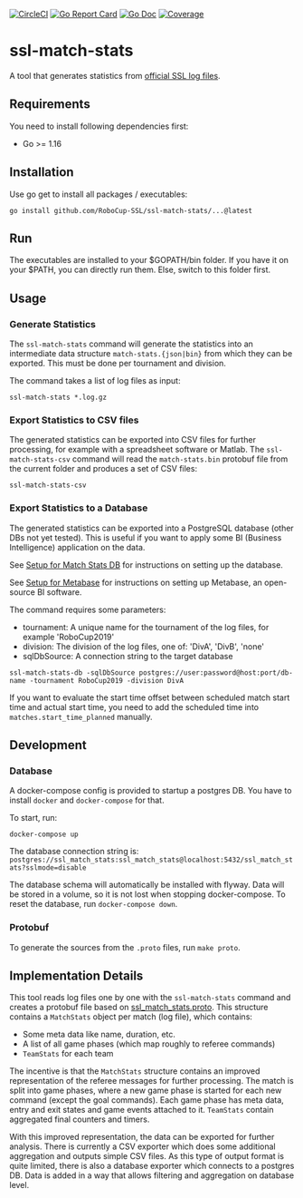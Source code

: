 [![CircleCI](https://circleci.com/gh/RoboCup-SSL/ssl-match-stats/tree/master.svg?style=svg)](https://circleci.com/gh/RoboCup-SSL/ssl-match-stats/tree/master)
[![Go Report Card](https://goreportcard.com/badge/github.com/RoboCup-SSL/ssl-match-stats?style=flat-square)](https://goreportcard.com/report/github.com/RoboCup-SSL/ssl-match-stats)
[![Go Doc](https://img.shields.io/badge/godoc-reference-blue.svg?style=flat-square)](https://godoc.org/github.com/RoboCup-SSL/ssl-match-stats)
[![Coverage](https://img.shields.io/badge/coverage-report-blue.svg)](https://circleci.com/api/v1.1/project/github/RoboCup-SSL/ssl-match-stats/latest/artifacts/0/coverage?branch=master)


# ssl-match-stats

A tool that generates statistics from [official SSL log files](https://ssl.robocup.org/game-logs/).

## Requirements
You need to install following dependencies first: 
 * Go >= 1.16
 
## Installation

Use go get to install all packages / executables:

```
go install github.com/RoboCup-SSL/ssl-match-stats/...@latest
```

## Run
The executables are installed to your $GOPATH/bin folder. If you have it on your $PATH, you can directly run them. Else, switch to this folder first.

## Usage

### Generate Statistics

The `ssl-match-stats` command will generate the statistics into an intermediate data structure `match-stats.{json|bin}`
from which they can be exported. This must be done per tournament and division. 

The command takes a list of log files as input:
```
ssl-match-stats *.log.gz
```

### Export Statistics to CSV files

The generated statistics can be exported into CSV files for further processing, 
for example with a spreadsheet software or Matlab. 
The `ssl-match-stats-csv` command will read the `match-stats.bin` protobuf file 
from the current folder and produces a set of CSV files: 

```
ssl-match-stats-csv
```

### Export Statistics to a Database

The generated statistics can be exported into a PostgreSQL database (other DBs not yet tested).
This is useful if you want to apply some BI (Business Intelligence) application on the data.

See [Setup for Match Stats DB](./setup/matchStatsDb/README.md) for instructions on setting up the database.

See [Setup for Metabase](./setup/metabase/README.md) for instructions on setting up Metabase, an open-source BI software.

The command requires some parameters:

* tournament: A unique name for the tournament of the log files, for example 'RoboCup2019'
* division: The division of the log files, one of: 'DivA', 'DivB', 'none'
* sqlDbSource: A connection string to the target database

```
ssl-match-stats-db -sqlDbSource postgres://user:password@host:port/db-name -tournament RoboCup2019 -division DivA
```

If you want to evaluate the start time offset between scheduled match start time and actual start time,
you need to add the scheduled time into `matches.start_time_planned` manually.

## Development

### Database

A docker-compose config is provided to startup a postgres DB.
You have to install `docker` and `docker-compose` for that. 

To start, run:
```shell script
docker-compose up
```
The database connection string is: `postgres://ssl_match_stats:ssl_match_stats@localhost:5432/ssl_match_stats?sslmode=disable`

The database schema will automatically be installed with flyway. 
Data will be stored in a volume, so it is not lost when stopping docker-compose.
To reset the database, run `docker-compose down`.

### Protobuf

To generate the sources from the `.proto` files, run `make proto`.


## Implementation Details

This tool reads log files one by one with the `ssl-match-stats` command and creates a protobuf file based on [ssl_match_stats.proto](./proto/ssl_match_stats.proto).
This structure contains a `MatchStats` object per match (log file), which contains:

 * Some meta data like name, duration, etc.
 * A list of all game phases (which map roughly to referee commands)
 * `TeamStats` for each team

The incentive is that the `MatchStats` structure contains an improved representation of the referee messages
for further processing. The match is split into game phases, where a new game phase is started for each new command 
(except the goal commands). Each game phase has meta data, entry and exit states and game events attached to it.
`TeamStats` contain aggregated final counters and timers.

With this improved representation, the data can be exported for further analysis. 
There is currently a CSV exporter which does some additional aggregation and outputs simple CSV files.
As this type of output format is quite limited, there is also a database exporter which connects to a 
postgres DB. Data is added in a way that allows filtering and aggregation on database level.
